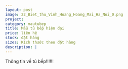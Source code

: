 ```yaml
---
layout: post
image: 22_Biet_thu_Vinh_Hoang_Hoang_Mai_Ha_Noi_0.png
project:
category: mautubep
title: Mẫu tủ bếp hiện đại
price: liên hệ
stock: đặt hàng
sizes: Kích thước theo đặt hàng
description: |
---
```

Thông tin về tủ bếp!!!!!!